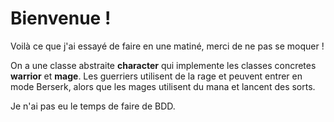 # Bienvenue !

Voilà ce que j'ai essayé de faire en une matiné, merci de ne pas se moquer !


On a une classe abstraite **character** qui implemente les classes concretes **warrior** et **mage**.
Les guerriers utilisent de la rage et peuvent entrer en mode Berserk, alors que les mages utilisent du mana et lancent des sorts.

Je n'ai pas eu le temps de faire de BDD.